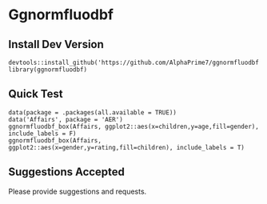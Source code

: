 # Ggnormfluodbf

## Install Dev Version 

```{r}
devtools::install_github('https://github.com/AlphaPrime7/ggnormfluodbf')
library(ggnormfluodbf)
```

## Quick Test

```{r}
data(package = .packages(all.available = TRUE))
data('Affairs', package = 'AER')
ggnormfluodbf_box(Affairs, ggplot2::aes(x=children,y=age,fill=gender), include_labels = F)
ggnormfluodbf_box(Affairs, ggplot2::aes(x=gender,y=rating,fill=children), include_labels = T)
```

## Suggestions Accepted

Please provide suggestions and requests.
